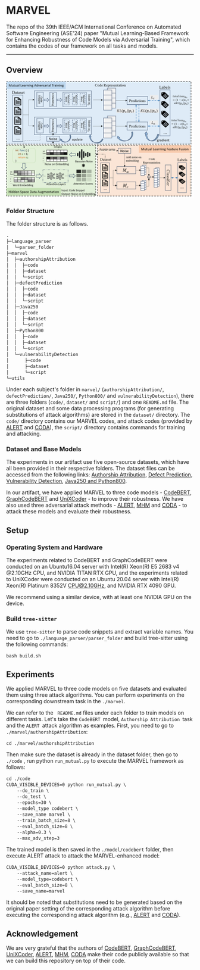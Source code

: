 # MARVEL

The repo of the 39th IEEE/ACM International Conference on Automated Software Engineering (ASE'24) paper "Mutual Learning-Based Framework for Enhancing Robustness of Code Models via Adversarial Training", which contains the codes of our framework on all tasks and models.

---

## Overview

<img src="./marvel.png" alt="drawing" width="1000">

### Folder Structure

The folder structure is as follows.

```
.
├─language_parser
│  └─parser_folder
├─marvel
│  ├─authorshipAttribution
│  │  ├─code
│  │  ├─dataset
│  │  └─script
│  ├─defectPrediction
│  │  ├─code
│  │  ├─dataset
│  │  └─script
│  ├─Java250
│  │  ├─code
│  │  ├─dataset
│  │  └─script
│  ├─Python800
│  │  ├─code
│  │  ├─dataset
│  │  └─script
│  └─vulnerabilityDetection
│      ├─code
│      ├─dataset
│      └─script
└─utils
```

Under each subject's folder in `marvel/` (`authorshipAttribution/`, `defectPrediction/`, `Java250/`, `Python800/` and  `vulnerabilityDetection`), there are three folders (`code/`, `dataset/` and `script/`) and one `README.md` file. The original dataset and some data processing programs (for generating substitutions of attack algorithms) are stored in the `dataset/` directory. The `code/` directory contains our MARVEL codes, and attack codes (provided by [ALERT](https://github.com/soarsmu/attack-pretrain-models-of-code/tree/main) and [CODA](https://github.com/tianzhaotju/CODA/tree/main)), the `script/` directory contains commands for training and attacking.

### Dataset and Base Models

The experiments in our artifact use five open-source datasets, which have all been provided in their respective folders. The dataset files can be accessed from the following links: [Authorship Attribution](https://link.springer.com/chapter/10.1007/978-3-319-66402-6_6), [Defect Prediction](https://codechef.com), [Vulnerability Detection](https://proceedings.neurips.cc/paper_files/paper/2019/file/49265d2447bc3bbfe9e76306ce40a31f-Paper.pdf), [Java250 and Python800](https://github.com/IBM/Project_CodeNet).

In our artifact, we have applied MARVEL to three code models -  [CodeBERT](https://github.com/microsoft/CodeBERT/tree/master), [GraphCodeBERT](https://github.com/microsoft/CodeBERT/tree/master/GraphCodeBERT) and [UniXCoder](https://github.com/microsoft/CodeBERT/tree/master/UniXcoder) - to improve their robustness. We have also used three adversarial attack methods - [ALERT](https://github.com/soarsmu/attack-pretrain-models-of-code/tree/main), [MHM](https://github.com/Metropolis-Hastings-Modifier/MHM) and [CODA](https://github.com/tianzhaotju/CODA/tree/main) - to attack these models and evaluate their robustness.

## Setup

### Operating System and Hardware

The experiments related to CodeBERT and GraphCodeBERT were  conducted on an Ubuntu16.04 server with Intel(R) Xeon(R) E5 2683 v4 @2.10GHz CPU, and NVIDIA TITAN RTX GPU, and the experiments related to UniXCoder were conducted on an Ubuntu 20.04 server with Intel(R) Xeon(R) Platinum 8352V CPU@2.10GHz, and NVIDIA RTX 4090 GPU.

We recommend using a similar device, with at least one NVIDIA GPU on the device.

### Build `tree-sitter`

We use `tree-sitter` to parse code snippets and extract variable names. You need to go to `./language_parser/parser_folder` and build tree-sitter using the following commands:

```shell
bash build.sh
```



## Experiments

We applied MARVEL to three code models on five datasets and evaluated them using three attack algorithms. You can perform experiments on the corresponding downstream task in the `./marvel`.

We can refer to the ` README.md` files under each folder to train models on different tasks. Let's take the  `CodeBERT `model, `Authorship Attribution `task and the `ALERT `attack algorithm as examples. First, you need to go to `./marvel/authorshipAttribution`:

```
cd ./marvel/authorshipAttribution
```

Then make sure the dataset is already in the dataset folder, then go to `./code` , run python  `run_mutual.py` to execute the MARVEL framework as follows:

```shell
cd ./code
CUDA_VISIBLE_DEVICES=0 python run_mutual.py \
    --do_train \
    --do_test \
    --epochs=30 \
    --model_type codebert \
    --save_name marvel \
    --train_batch_size=8 \
    --eval_batch_size=8 \
    --alpha=0.3 \
    --max_adv_step=3
```

The trained model is then saved in the `./model/codebert` folder, then execute ALERT attack to attack the MARVEL-enhanced model:

```shell
CUDA_VISIBLE_DEVICES=0 python attack.py \
    --attack_name=alert \
    --model_type=codebert \
    --eval_batch_size=8 \
    --save_name=marvel
```

It should be noted that substitutions need to be generated based on the original paper setting of the corresponding attack algorithm before executing the corresponding attack algorithm (e.g., [ALERT](https://github.com/soarsmu/attack-pretrain-models-of-code/tree/main) and [CODA](https://github.com/tianzhaotju/CODA/tree/main)).

## Acknowledgement

We are very grateful that the authors of [CodeBERT](https://github.com/microsoft/CodeBERT/tree/master), [GraphCodeBERT](https://github.com/microsoft/CodeBERT/tree/master/GraphCodeBERT), [UniXCoder](https://github.com/microsoft/CodeBERT/tree/master/UniXcoder), [ALERT](https://github.com/soarsmu/attack-pretrain-models-of-code/tree/main), [MHM](https://github.com/Metropolis-Hastings-Modifier/MHM), [CODA](https://github.com/tianzhaotju/CODA/tree/main) make their code publicly available so that we can build this repository on top of their code.
